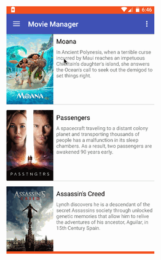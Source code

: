 <img src='https://github.com/ramintagizade/Android-App-Development/blob/master/MovieManager/MovieManager/MovieManager.gif' title='Video Walkthrough' width='' alt='Video Walkthrough' />
